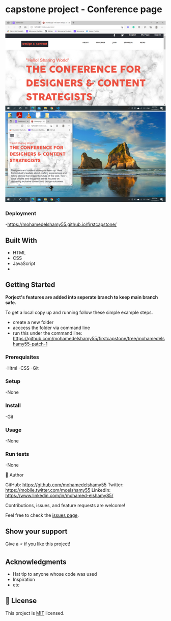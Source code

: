 # capstone project - Conference page

![screenshot](https://github.com/mohamedelshamy55/firstcapstone/blob/mohamedelshamy55-patch-1/screenshot1.png)
![screenshot](https://github.com/mohamedelshamy55/firstcapstone/blob/mohamedelshamy55-patch-1/screenshot2.png)
### Deployment
-https://mohamedelshamy55.github.io/firstcapstone/

## Built With
- HTML
- CSS
- JavaScript
- 
## Getting Started


**Porject's features are added into seperate branch to keep main branch safe.**


To get a local copy up and running follow these simple example steps.

- create a new folder
- acccess the folder via command line
- run this under the command line: https://github.com/mohamedelshamy55/firstcapstone/tree/mohamedelshamy55-patch-1

### Prerequisites
-Html
-CSS
-Git

### Setup
-None


### Install
-Git

### Usage
-None

### Run tests
-None



👤 Author

GitHub: https://github.com/mohamedelshamy55
Twitter: https://mobile.twitter.com/moelshamy55
LinkedIn: https://www.linkedin.com/in/mohamed-elshamy85/

Contributions, issues, and feature requests are welcome!

Feel free to check the [issues page](../../issues/).

## Show your support

Give a ⭐️ if you like this project!

## Acknowledgments

- Hat tip to anyone whose code was used
- Inspiration
- etc

## 📝 License

This project is [MIT](./MIT.md) licensed.
